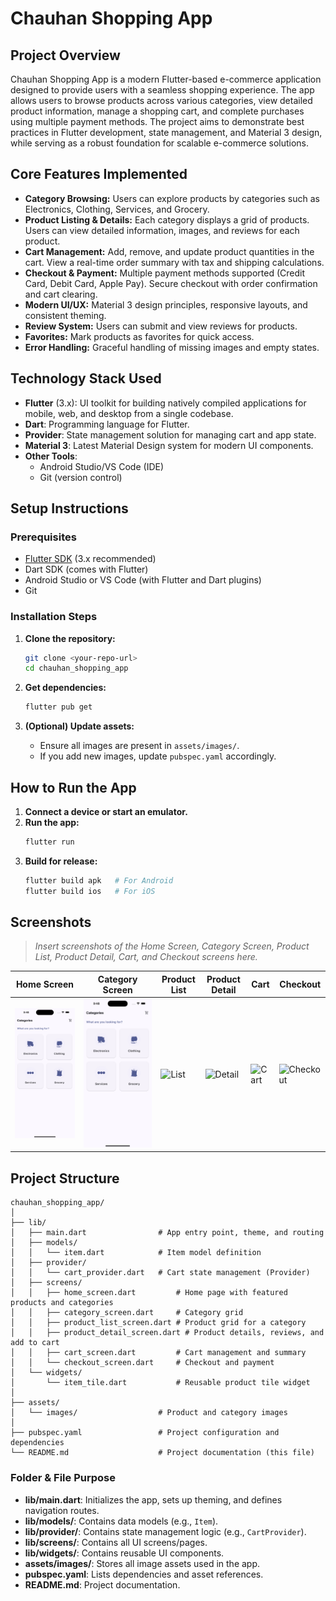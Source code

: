 # Chauhan Shopping App

## Project Overview

Chauhan Shopping App is a modern Flutter-based e-commerce application designed to provide users with a seamless shopping experience. The app allows users to browse products across various categories, view detailed product information, manage a shopping cart, and complete purchases using multiple payment methods. The project aims to demonstrate best practices in Flutter development, state management, and Material 3 design, while serving as a robust foundation for scalable e-commerce solutions.

## Core Features Implemented

- **Category Browsing:** Users can explore products by categories such as Electronics, Clothing, Services, and Grocery.
- **Product Listing & Details:** Each category displays a grid of products. Users can view detailed information, images, and reviews for each product.
- **Cart Management:** Add, remove, and update product quantities in the cart. View a real-time order summary with tax and shipping calculations.
- **Checkout & Payment:** Multiple payment methods supported (Credit Card, Debit Card, Apple Pay). Secure checkout with order confirmation and cart clearing.
- **Modern UI/UX:** Material 3 design principles, responsive layouts, and consistent theming.
- **Review System:** Users can submit and view reviews for products.
- **Favorites:** Mark products as favorites for quick access.
- **Error Handling:** Graceful handling of missing images and empty states.

## Technology Stack Used

- **Flutter** (3.x): UI toolkit for building natively compiled applications for mobile, web, and desktop from a single codebase.
- **Dart**: Programming language for Flutter.
- **Provider**: State management solution for managing cart and app state.
- **Material 3**: Latest Material Design system for modern UI components.
- **Other Tools**: 
  - Android Studio/VS Code (IDE)
  - Git (version control)

## Setup Instructions

### Prerequisites

- [Flutter SDK](https://flutter.dev/docs/get-started/install) (3.x recommended)
- Dart SDK (comes with Flutter)
- Android Studio or VS Code (with Flutter and Dart plugins)
- Git

### Installation Steps

1. **Clone the repository:**
   ```sh
   git clone <your-repo-url>
   cd chauhan_shopping_app
   ```

2. **Get dependencies:**
   ```sh
   flutter pub get
   ```

3. **(Optional) Update assets:**
   - Ensure all images are present in `assets/images/`.
   - If you add new images, update `pubspec.yaml` accordingly.

## How to Run the App

1. **Connect a device or start an emulator.**
2. **Run the app:**
   ```sh
   flutter run
   ```
3. **Build for release:**
   ```sh
   flutter build apk   # For Android
   flutter build ios   # For iOS
   ```

## Screenshots

> _Insert screenshots of the Home Screen, Category Screen, Product List, Product Detail, Cart, and Checkout screens here._

| Home Screen | Category Screen | Product List | Product Detail | Cart | Checkout |
|-------------|----------------|--------------|----------------|------|----------|
| ![Home](screenshots/home.png) | ![Category](screenshots/category.png) | ![List](screenshots/list.png) | ![Detail](screenshots/detail.png) | ![Cart](screenshots/cart.png) | ![Checkout](screenshots/checkout.png) |

## Project Structure

```
chauhan_shopping_app/
│
├── lib/
│   ├── main.dart                # App entry point, theme, and routing
│   ├── models/
│   │   └── item.dart            # Item model definition
│   ├── provider/
│   │   └── cart_provider.dart   # Cart state management (Provider)
│   ├── screens/
│   │   ├── home_screen.dart         # Home page with featured products and categories
│   │   ├── category_screen.dart     # Category grid
│   │   ├── product_list_screen.dart # Product grid for a category
│   │   ├── product_detail_screen.dart # Product details, reviews, and add to cart
│   │   ├── cart_screen.dart         # Cart management and summary
│   │   └── checkout_screen.dart     # Checkout and payment
│   └── widgets/
│       └── item_tile.dart           # Reusable product tile widget
│
├── assets/
│   └── images/                  # Product and category images
│
├── pubspec.yaml                 # Project configuration and dependencies
└── README.md                    # Project documentation (this file)
```

### Folder & File Purpose

- **lib/main.dart**: Initializes the app, sets up theming, and defines navigation routes.
- **lib/models/**: Contains data models (e.g., `Item`).
- **lib/provider/**: Contains state management logic (e.g., `CartProvider`).
- **lib/screens/**: Contains all UI screens/pages.
- **lib/widgets/**: Contains reusable UI components.
- **assets/images/**: Stores all image assets used in the app.
- **pubspec.yaml**: Lists dependencies and asset references.
- **README.md**: Project documentation.
